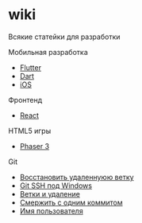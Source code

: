 # wiki
Всякие статейки для разработки

Мобильная разработка
- [Flutter](flutter/README.md)
- [Dart](dart/README.md)
- [iOS](ios/README.md)

Фронтенд
- [React](react/README.md)

HTML5 игры
- [Phaser 3](phaser/README.md)

Git
- [Восстановить удаленнуюю ветку](git/undelete.md)
- [Git SSH под Windows](git/ssh.md)
- [Ветки и удаление](git/commands.md)
- [Смержить с одним коммитом](git/merge.md)
- [Имя пользователя](git/username.md)
